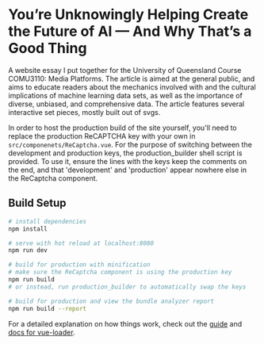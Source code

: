 # You’re Unknowingly Helping Create the Future of AI — And Why That’s a Good Thing

A website essay I put together for the University of Queensland Course
COMU3110: Media Platforms. The article is aimed at the general public, and
aims to educate readers about the mechanics involved with and the cultural
implications of machine learning data sets, as well as the importance of
diverse, unbiased, and comprehensive data. The article features several
interactive set pieces, mostly built out of svgs.

In order to host the production build of the site yourself, you'll need to
replace the production ReCAPTCHA key with your own in
`src/componenets/ReCaptcha.vue`. For the purpose of switching between the
development and production keys, the production_builder shell script is
provided. To use it, ensure the lines with the keys keep the comments on the
end, and that 'development' and 'production' appear nowhere else in the
ReCaptcha component.

## Build Setup

``` bash
# install dependencies
npm install

# serve with hot reload at localhost:8080
npm run dev

# build for production with minification
# make sure the ReCaptcha component is using the production key
npm run build
# or instead, run production_builder to automatically swap the keys

# build for production and view the bundle analyzer report
npm run build --report
```

For a detailed explanation on how things work, check out the [guide](http://vuejs-templates.github.io/webpack/) and [docs for vue-loader](http://vuejs.github.io/vue-loader).
